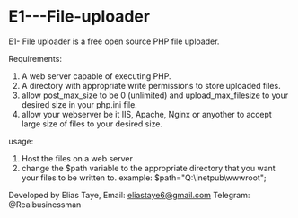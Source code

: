 # E1---File-uploader
E1- File uploader is a free open source PHP file uploader.


Requirements:


1. A web server capable of executing PHP.
2. A directory with appropriate write permissions to store uploaded files.
3. allow post_max_size to be 0 (unlimited) and upload_max_filesize to your desired size in your php.ini file.
4. allow your webserver be it IIS, Apache, Nginx or anyother to accept large size of files to your desired size.



usage:


1. Host the files on a web server 
2. change the $path variable to the appropriate directory that you want your files to be written to.
example: $path="Q:\inetpub\wwwroot";

Developed by Elias Taye, 
Email: eliastaye6@gmail.com 
Telegram: @Realbusinessman
